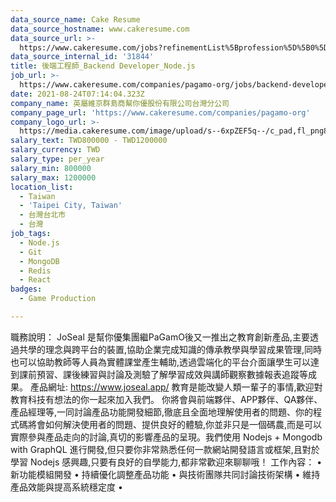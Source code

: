 ```yaml
---
data_source_name: Cake Resume
data_source_hostname: www.cakeresume.com
data_source_url: >-
  https://www.cakeresume.com/jobs?refinementList%5Bprofession%5D%5B0%5D=game-production&range%5Bsalary_range%5D%5Bmin%5D=100000
data_source_internal_id: '31844'
title: 後端工程師_Backend Developer_Node.js
job_url: >-
  https://www.cakeresume.com/companies/pagamo-org/jobs/backend-developer-joseal-831fdc
date: 2021-08-24T07:14:04.323Z
company_name: 英屬維京群島商幫你優股份有限公司台灣分公司
company_page_url: 'https://www.cakeresume.com/companies/pagamo-org'
company_logo_url: >-
  https://media.cakeresume.com/image/upload/s--6xpZEF5q--/c_pad,fl_png8,h_200,w_200/v1639538911/wne3p2apzxvmk4zfwixh.png
salary_text: TWD800000 - TWD1200000
salary_currency: TWD
salary_type: per_year
salary_min: 800000
salary_max: 1200000
location_list:
  - Taiwan
  - 'Taipei City, Taiwan'
  - 台灣台北市
  - 台灣
job_tags:
  - Node.js
  - Git
  - MongoDB
  - Redis
  - React
badges:
  - Game Production

---
```


職務說明： JoSeal 是幫你優集團繼PaGamO後又一推出之教育創新產品,主要透過共學的理念與跨平台的裝置,協助企業完成知識的傳承教學與學習成果管理,同時也可以協助教師等人員為實體課堂產生輔助,透過雲端化的平台介面讓學生可以達到課前預習、課後練習與討論及測驗了解學習成效與講師觀察數據報表追蹤等成果。 產品網址: https://www.joseal.app/ 教育是能改變人類一輩子的事情,歡迎對教育科技有想法的你一起來加入我們。 你將會與前端夥伴、APP夥伴、QA夥伴、產品經理等,⼀同討論產品功能開發細節,徹底且全⾯地理解使⽤者的問題、你的程式碼將會如何解決使⽤者的問題、提供良好的體驗,你並非只是⼀個碼農,⽽是可以實際參與產品走向的討論,真切的影響產品的呈現。我們使⽤ Nodejs + Mongodb with GraphQL 進⾏開發,但只要你非常熟悉任何⼀款網站開發語⾔或框架,且對於學習 Nodejs 感興趣,只要有良好的⾃學能⼒,都非常歡迎來聊聊哦！ ⼯作內容： • 新功能模組開發 • 持續優化調整產品功能 • 與技術團隊共同討論技術架構 • 維持產品效能與提⾼系統穩定度 •